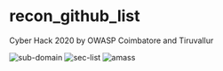 # recon_github_list
Cyber Hack 2020 by OWASP Coimbatore and Tiruvallur

![sub-domain](https://github.com/projectdiscovery/nuclei-templates)
![sec-list](https://github.com/danielmiessler/SecLists)
![amass](https://github.com/OWASP/Amass)


